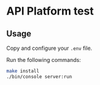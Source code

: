 # API Platform test

## Usage

Copy and configure your `.env` file.

Run the following commands:

```bash
make install
./bin/console server:run
```
